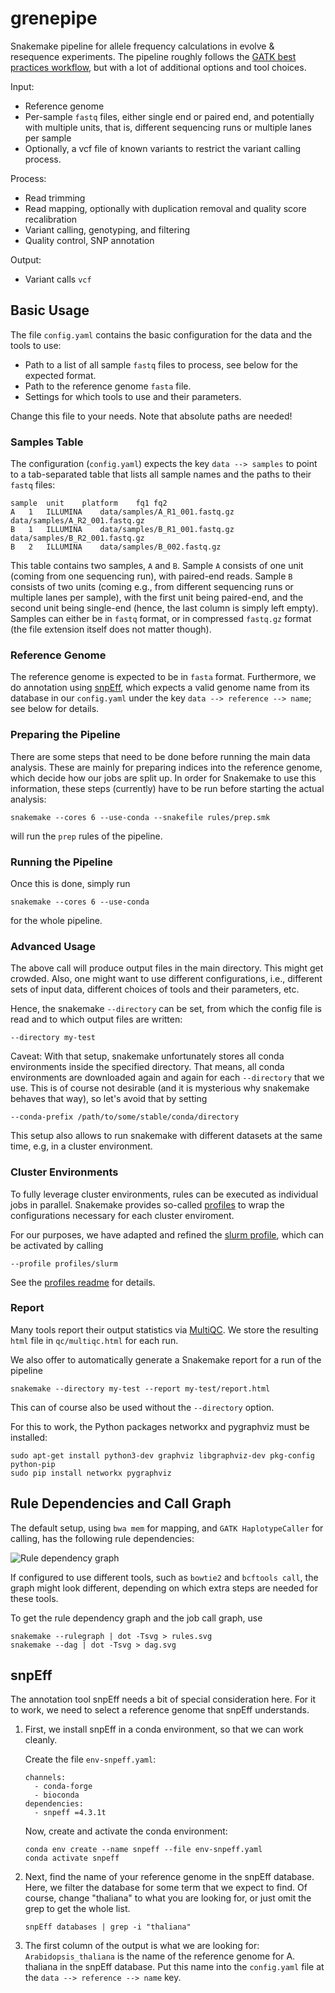 # grenepipe

Snakemake pipeline for allele frequency calculations in evolve &amp; resequence experiments.
The pipeline roughly follows the [GATK best practices workflow](https://gatk.broadinstitute.org/hc/en-us/sections/360007226651-Best-Practices-Workflows), but with a lot of additional options and tool choices.

Input:
  - Reference genome
  - Per-sample `fastq` files, either single end or paired end, and potentially with multiple units,
    that is, different sequencing runs or multiple lanes per sample
  - Optionally, a vcf file of known variants to restrict the variant calling process.

Process:
  - Read trimming
  - Read mapping, optionally with duplication removal and quality score recalibration
  - Variant calling, genotyping, and filtering
  - Quality control, SNP annotation

Output:
  - Variant calls `vcf`

## Basic Usage

The file `config.yaml` contains the basic configuration for the data and the tools to use:

 *  Path to a list of all sample `fastq` files to process, see below for the expected format.
 *  Path to the reference genome `fasta` file.
 *  Settings for which tools to use and their parameters.

Change this file to your needs.
Note that absolute paths are needed!

### Samples Table

The configuration (`config.yaml`) expects the key `data --> samples` to point to a tab-separated
table that lists all sample names and the paths to their `fastq` files:

    sample	unit	platform	fq1	fq2
    A	1	ILLUMINA	data/samples/A_R1_001.fastq.gz	data/samples/A_R2_001.fastq.gz
    B	1	ILLUMINA	data/samples/B_R1_001.fastq.gz	data/samples/B_R2_001.fastq.gz
    B	2	ILLUMINA	data/samples/B_002.fastq.gz

This table contains two samples, `A` and `B`. Sample `A` consists of one unit (coming from one
sequencing run), with paired-end reads. Sample `B` consists of two units (coming e.g., from
different sequencing runs or multiple lanes per sample), with the first unit being paired-end,
and the second unit being single-end (hence, the last column is simply left empty).
Samples can either be in `fastq` format, or in compressed `fastq.gz` format (the file extension
itself does not matter though).

### Reference Genome

The reference genome is expected to be in `fasta` format. Furthermore, we do annotation using
[snpEff](http://snpeff.sourceforge.net/), which expects a valid genome name from its database
in our `config.yaml` under the key `data --> reference --> name`; see below for details.

### Preparing the Pipeline

There are some steps that need to be done before running the main data analysis.
These are mainly for preparing indices into the reference genome, which decide how our jobs are
split up. In order for Snakemake to use this information, these steps (currently) have to be run
before starting the actual analysis:

    snakemake --cores 6 --use-conda --snakefile rules/prep.smk

will run the `prep` rules of the pipeline.

### Running the Pipeline

Once this is done, simply run

    snakemake --cores 6 --use-conda

for the whole pipeline.

### Advanced Usage

The above call will produce output files in the main directory. This might get crowded.
Also, one might want to use different configurations, i.e., different sets of input data,
different choices of tools and their parameters, etc.

Hence, the snakemake `--directory` can be set, from which the config file is read and to which
output files are written:

    --directory my-test

Caveat: With that setup, snakemake unfortunately stores all conda environments inside the specified
directory. That means, all conda environments are downloaded again and again for each `--directory`
that we use. This is of course not desirable (and it is mysterious why snakemake behaves that way),
so let's avoid that by setting

    --conda-prefix /path/to/some/stable/conda/directory

This setup also allows to run snakemake with different datasets at the same time, e.g,
in a cluster environment.

### Cluster Environments

To fully leverage cluster environments, rules can be executed as individual jobs in parallel.
Snakemake provides so-called [profiles](https://snakemake.readthedocs.io/en/stable/executing/cli.html#profiles)
to wrap the configurations necessary for each cluster enviroment.

For our purposes, we have adapted and refined the [slurm profile](https://github.com/Snakemake-Profiles/slurm),
which can be activated by calling

    --profile profiles/slurm

See the [profiles readme](profiles/README.md) for details.

### Report

Many tools report their output statistics via [MultiQC](https://multiqc.info/).
We store the resulting `html` file in `qc/multiqc.html` for each run.

We also offer to automatically generate a Snakemake report for a run of the pipeline

    snakemake --directory my-test --report my-test/report.html

This can of course also be used without the `--directory` option.

For this to work, the Python packages networkx and pygraphviz must be installed:

    sudo apt-get install python3-dev graphviz libgraphviz-dev pkg-config python-pip
    sudo pip install networkx pygraphviz

## Rule Dependencies and Call Graph

The default setup, using `bwa mem` for mapping, and `GATK HaplotypeCaller` for calling,
has the following rule dependencies:

![Rule dependency graph](/tools/rules.png)

If configured to use different tools, such as `bowtie2` and `bcftools call`,
the graph might look different, depending on which extra steps are needed for these tools.

To get the rule dependency graph and the job call graph, use

    snakemake --rulegraph | dot -Tsvg > rules.svg
    snakemake --dag | dot -Tsvg > dag.svg

## snpEff

The annotation tool snpEff needs a bit of special consideration here.
For it to work, we need to select a reference genome that snpEff understands.

1.  First, we install snpEff in a conda environment, so that we can work cleanly.

    Create the file `env-snpeff.yaml`:
    ```
    channels:
      - conda-forge
      - bioconda
    dependencies:
      - snpeff =4.3.1t
    ```

    Now, create and activate the conda environment:
    ```
    conda env create --name snpeff --file env-snpeff.yaml
    conda activate snpeff
    ```

2.  Next, find the name of your reference genome in the snpEff database.
    Here, we filter the database for some term that we expect to find.
    Of course, change "thaliana" to what you are looking for,
    or just omit the grep to get the whole list.

    ```
    snpEff databases | grep -i "thaliana"
    ```

2.  The first column of the output is what we are looking for:
    `Arabidopsis_thaliana` is the name of the reference genome for A. thaliana in the snpEff database.
    Put this name into the `config.yaml` file at the `data --> reference --> name` key.
